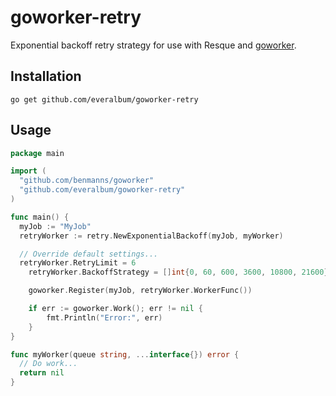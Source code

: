 # goworker-retry

Exponential backoff retry strategy for use with Resque and
[goworker](https://www.goworker.org/).

## Installation

```
go get github.com/everalbum/goworker-retry
```

## Usage

```go
package main

import (
  "github.com/benmanns/goworker"
  "github.com/everalbum/goworker-retry"
)

func main() {
  myJob := "MyJob"
  retryWorker := retry.NewExponentialBackoff(myJob, myWorker)

  // Override default settings...
  retryWorker.RetryLimit = 6
	retryWorker.BackoffStrategy = []int{0, 60, 600, 3600, 10800, 21600} // 0s, 1m, 10m, 1h, 3h, 6h

	goworker.Register(myJob, retryWorker.WorkerFunc())

	if err := goworker.Work(); err != nil {
		fmt.Println("Error:", err)
	}
}

func myWorker(queue string, ...interface{}) error {
  // Do work...
  return nil
}
```

